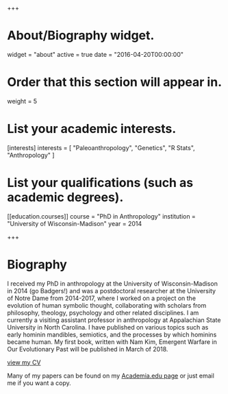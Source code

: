 +++
# About/Biography widget.
widget = "about"
active = true
date = "2016-04-20T00:00:00"

# Order that this section will appear in.
weight = 5

# List your academic interests.
[interests]
  interests = [
    "Paleoanthropology",
    "Genetics",
    "R Stats",
    "Anthropology"
  ]

# List your qualifications (such as academic degrees).
[[education.courses]]
  course = "PhD in Anthropology"
  institution = "University of Wisconsin-Madison"
  year = 2014


 
+++

# Biography

I received my PhD in anthropology at the University of Wisconsin-Madison in 2014 (go Badgers!) and was a postdoctoral researcher at the University of Notre Dame from 2014-2017, where I worked on a project on the evolution of human symbolic thought, collaborating with scholars from philosophy, theology, psychology and other related disciplines. I am  currently a visiting assistant professor in anthropology at Appalachian State University in North Carolina. I have published on various topics such as early hominin mandibles, semiotics, and the processes by which hominins became human. My first book, written with Nam Kim, Emergent Warfare in Our Evolutionary Past will be published in March of 2018.

[view my CV](https://drive.google.com/file/d/1H6-SRexn-CjX8Hr3JShZ61to-eYqqZtS/view?usp=sharing)

Many of my papers can be found on my [Academia.edu page](https://nd.academia.edu/MarcKissel) or just email me if you want a copy.
